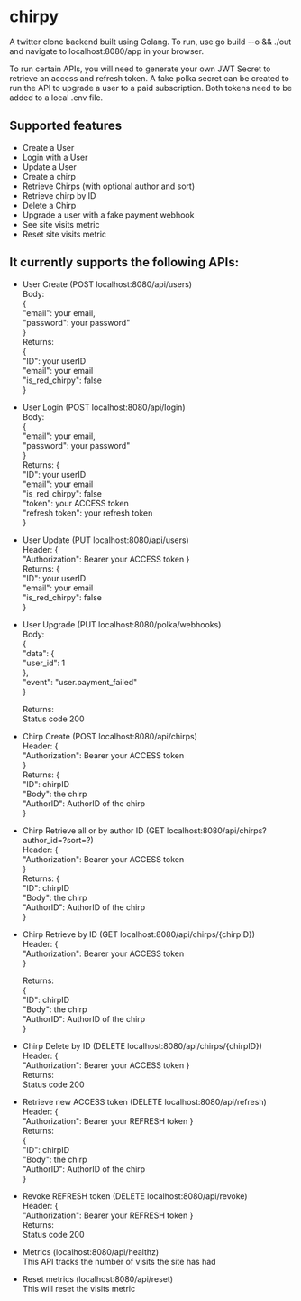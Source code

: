 # chirpy

A twitter clone backend built using Golang. To run, use go build --o && ./out and navigate to localhost:8080/app in your browser.

To run certain APIs, you will need to generate your own JWT Secret to retrieve an access and refresh token. A fake polka secret can be created to run the API to upgrade a user to a paid subscription. Both tokens need to be added to a local .env file.

## Supported features
- Create a User
- Login with a User
- Update a User
- Create a chirp
- Retrieve Chirps (with optional author and sort)
- Retrieve chirp by ID
- Delete a Chirp
- Upgrade a user with a fake payment webhook
- See site visits metric
- Reset site visits metric

## It currently supports the following APIs:

- User Create (POST localhost:8080/api/users)  
  Body:  
  {  
  "email": your email,  
  "password": your password"  
  }  
  Returns:  
  {  
  "ID": your userID  
  "email": your email  
  "is_red_chirpy": false  
  }  
- User Login (POST localhost:8080/api/login)  
  Body:  
  {  
  "email": your email,  
  "password": your password"  
  }  
  Returns:
  {  
  "ID": your userID  
  "email": your email  
  "is_red_chirpy": false  
  "token": your ACCESS token  
  "refresh token": your refresh token  
  }  

- User Update (PUT localhost:8080/api/users)  
  Header: {  
  "Authorization": Bearer your ACCESS token
  }  
  Returns:
  {  
  "ID": your userID  
  "email": your email  
  "is_red_chirpy": false  
  }  

- User Upgrade (PUT localhost:8080/polka/webhooks)  
  Body:   
    {  
  "data": {  
    "user_id": 1  
  },  
  "event": "user.payment_failed"  
}  
   
  Returns:  
  Status code 200  

- Chirp Create (POST localhost:8080/api/chirps)  
  Header: {  
  "Authorization": Bearer your ACCESS token  
  }  
  Returns:
  {  
  "ID": chirpID  
  "Body": the chirp  
  "AuthorID": AuthorID of the chirp  
  }  

- Chirp Retrieve all or by author ID (GET localhost:8080/api/chirps?author_id=?sort=?)  
  Header: {  
  "Authorization": Bearer your ACCESS token  
  }  
  Returns:
  {  
  "ID": chirpID  
  "Body": the chirp  
  "AuthorID": AuthorID of the chirp  
  }  

- Chirp Retrieve by ID (GET localhost:8080/api/chirps/{chirpID})  
  Header: {  
  "Authorization": Bearer your ACCESS token  
  }   

  Returns:  
  {  
  "ID": chirpID  
  "Body": the chirp  
  "AuthorID": AuthorID of the chirp  
  }  

- Chirp Delete by ID (DELETE localhost:8080/api/chirps/{chirpID})  
  Header: {  
  "Authorization": Bearer your ACCESS token
  }  
  Returns:  
  Status code 200  

- Retrieve new ACCESS token (DELETE localhost:8080/api/refresh)  
  Header: {  
  "Authorization": Bearer your REFRESH token
  }  
  Returns:  
  {  
  "ID": chirpID  
  "Body": the chirp  
  "AuthorID": AuthorID of the chirp  
  }
  
- Revoke REFRESH token (DELETE localhost:8080/api/revoke)  
  Header: {  
  "Authorization": Bearer your REFRESH token
  }  
  Returns:  
  Status code 200  

- Metrics (localhost:8080/api/healthz)  
  This API tracks the number of visits the site has had  

- Reset metrics (localhost:8080/api/reset)  
  This will reset the visits metric
















  
